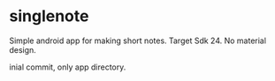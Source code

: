 # singlenote
Simple android app for making short notes. Target Sdk 24. No material design.

inial commit, only app directory.

